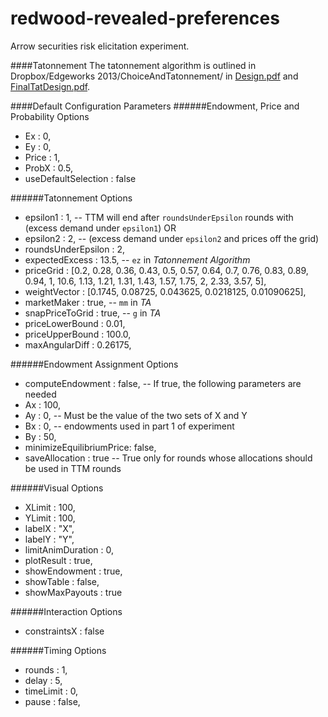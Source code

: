 # redwood-revealed-preferences
Arrow securities risk elicitation experiment.


####Tatonnement
The tatonnement algorithm is outlined in 
Dropbox/Edgeworks 2013/ChoiceAndTatonnement/ in [Design.pdf](https://www.dropbox.com/s/r0izezd1btl60r6/Design.pdf?dl=0)
and [FinalTatDesign.pdf](https://www.dropbox.com/s/wcudmv2zblpswya/FinalTatDesign.pdf?dl=0).


####Default Configuration Parameters
######Endowment, Price and Probability Options
-  Ex                      : 0,
-  Ey                      : 0,
-  Price                   : 1,
-  ProbX                   : 0.5,
-  useDefaultSelection     : false

######Tatonnement Options
-  epsilon1                : 1,  -- TTM will end after `roundsUnderEpsilon` rounds with (excess demand under `epsilon1`) OR
-  epsilon2                : 2,  -- (excess demand under `epsilon2` and prices off the grid)
-  roundsUnderEpsilon      : 2,
-  expectedExcess          : 13.5, -- `ez` in *Tatonnement Algorithm*
-  priceGrid               : [0.2, 0.28, 0.36, 0.43, 0.5, 0.57, 0.64, 0.7, 0.76, 0.83, 0.89, 0.94,
							  1, 10.6, 1.13, 1.21, 1.31, 1.43, 1.57, 1.75, 2, 2.33, 3.57, 5],
-  weightVector            : [0.1745, 0.08725, 0.043625, 0.0218125, 0.01090625],
-  marketMaker             : true, -- `mm` in *TA*
-  snapPriceToGrid         : true, -- `g` in *TA*
-  priceLowerBound         : 0.01,
-  priceUpperBound         : 100.0,
-  maxAngularDiff          : 0.26175,

######Endowment Assignment Options
-  computeEndowment        : false, -- If true, the following parameters are needed
  -  Ax                      : 100, 
  -  Ay                      : 0,   -- Must be the value of the two sets of X and Y
  -  Bx                      : 0,   -- endowments used in part 1 of experiment
  -  By                      : 50,        
-  minimizeEquilibriumPrice: false,
-  saveAllocation          : true   -- True only for rounds whose allocations should be used in TTM rounds

######Visual Options
-  XLimit                  : 100,
-  YLimit                  : 100,
-  labelX                  : "X",
-  labelY                  : "Y",
-  limitAnimDuration       : 0,
-  plotResult              : true,
-  showEndowment           : true,
-  showTable               : false,
-  showMaxPayouts          : true

######Interaction Options
-  constraintsX            : false

######Timing Options
-  rounds                  : 1,
-  delay                   : 5,
-  timeLimit               : 0,
-  pause                   : false,